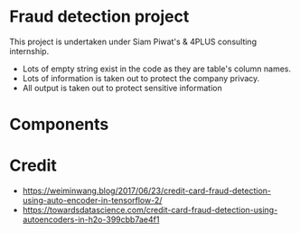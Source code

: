 # Fraud detection project
This project is undertaken under Siam Piwat's & 4PLUS consulting internship.
* Lots of empty string exist in the code as they are table's column names. 
* Lots of information is taken out to protect the company privacy.
* All output is taken out to protect sensitive information

# Components

# Credit
* https://weiminwang.blog/2017/06/23/credit-card-fraud-detection-using-auto-encoder-in-tensorflow-2/
* https://towardsdatascience.com/credit-card-fraud-detection-using-autoencoders-in-h2o-399cbb7ae4f1
